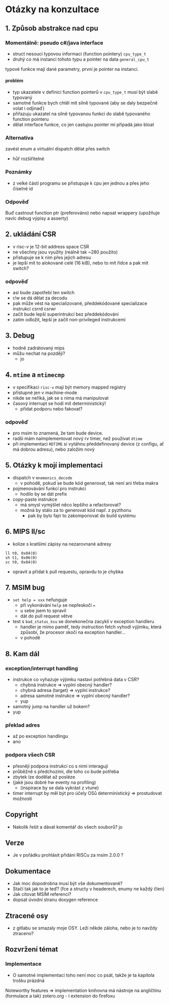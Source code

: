# Otázky na konzultace

[//]: # (První konzultace)

## 1. Způsob abstrakce nad cpu

### Momentálně: pseudo c#/java interface

- struct nesoucí typovou informaci (function pointery) `cpu_type_t`
- druhý co má instanci tohoto typu a pointer na data   `general_cpu_t`

typové funkce mají dané parametry, první je pointer na instanci.

#### problém

- typ ukazatele v definici function pointerů v `cpu_type_t` musí být slabě typovaný
- samotné funkce bych chtěl mít silně typované (aby se daly bezpečně volat i odjinaď)
- přiřazuju ukazatel na silně typovanou funkci do slabě typovaného function pointeru
- dělat interface funkce, co jen castujou pointer mi připadá jako bloat

### Alternativa

zavést enum a virtuální dispatch dělat přes switch

- hůř rozšiřitelné

### Poznámky

- z velké části programu se přistupuje k cpu jen jednou a přes jeho číselné id

### Odpověď

Buď castnout function ptr (preferováno) nebo napsat wrappery (upožňuje navíc debug výpisy a asserty)

## 2. ukládání CSR

- v risc-v je 12-bit address space CSR
- ne všechny jsou využity (reálně tak ~280 použito)
- přistupuje se k nim přes jejich adresu
- je lepší mít to alokované celé (16 kiB), nebo to mít řídce a pak mít switch?

### odpověď

- asi bude zapotřebí ten switch
- r/w se dá dělat za decodu
- pak může vést na specializované, předdekódované specializace instrukcí csrrd csrwr
- začít bude lepší superintrukcí bez předdekódování
- zatím odložit, lepší je začít non-privileged instrukcemi

## 3. Debug

- hodně zadrátovaný mips
- můžu nechat na později?
  - jo

## 4. `mtime` a `mtimecmp`

- v specifikaci `risc-v` mají být memory mapped registry
- přístupné jen v machine-mode
- nikde se neříká, jak se s nima má manipulovat
- časový interrupt se hodí mít deterministický!
  - přidat podporu nebo fakovat?

### odpověď

- pro msim to znamená, že tam bude device.
- radši mám naimplementovat nový rv timer, než používat `dtime`
- při implementaci `RDTIME` si vytáhnu předdefinovaný device (z configu, ať má dobrou adresu), nebo založím nový

[//]: # (Druhé konzultace)

## 5. Otázky k mojí implementaci

- dispatch v `mnemonics_decode`
  - v pohodě, pokud se bude kód generovat, tak není ani třeba makra
- pojmenovávání funkcí pro instrukci
  - hodilo by se dát prefix
- copy-paste instrukce
  - má smysl vymýšlet něco lepšího a refactorovat?
  - možná by stálo za to generovat kód např. z pyzthonu
    - pak by bylo fajn to zakomponovat do build systému

## 6. MIPS ll/sc

- kolize s kratšími zápisy na nezarovnané adresy

```assembly
ll t0, 0x04(0)
sh t1, 0x06(0)
sc t0, 0x04(0)
```

- opravit a přidat k pull requestu, opravdu to je chybka

## 7. MSIM bug

- `set help = xxx` nefunguje
  - při vykonávání `help` se nepřeskočí `=`
  - u sebe jsem to spravil
  - dát do pull request větve
- test s `bad_status_ksu` se donekonečna zacyklí v exception handleru
  - handler je mimo paměť, tedy instruction fetch vyhodí výjimku, která způsobí, že procesor skočí na exception handler...
  - v pohodě

## 8. Kam dál

### exception/interrupt handling

- instrukce co vyhazuje výjimku nastaví potřebná data v CSR?
  - chybná instrukce => vyplní obecný handler?
  - chybná adresa (target) => vyplní instrukce?
  - adresa samotné instrukce => vyplní obecný handler?
  - yup
- samotný jump na handler už bokem?
- yup

### překlad adres

- až po exception handlingu
- ano

### podpora všech CSR

- přesněji podpora instrukcí co s nimi interagují
- průběžně s předchozími, dle toho co bude potřeba
- zbytek lze dodělat až posléze
- (jaké jsou dobré hw eventy na profiling)
  - (inspirace by se dala vykrást z vtune)
- timer interrupt by měl být pro účely OSů deterministický => prostudovat možnosti


[//]: # (Druhé konzultace)

## Copyright

- Nakolik řešit a dávat komentář do všech souborů?
jo

## Verze

- Je v pořádku prohlásit přidání RISCu za msim 2.0.0 ?

## Dokumentace

- Jak moc dopodrobna musí být vše dokumentované?
- Stačí tak jak to je teď? (fce a structy v headerech, enumy ne každý člen)
- Jak citovat MSIM referenci?
- dopsat úvodní stranu doxygen reference

## Ztracené osy

- z gitlabu se smazaly moje OSY. Leží někde záloha, nebo je to navždy ztraceno?

## Rozvržení témat

### Implementace

- O samotné implementaci toho není moc co psát, takže je ta kapitola trošku prázdná


Noteworthy features => implementation
knihovna má nástroje na angličtinu (formulace a tak)
zotero.org - i extension do firefoxu